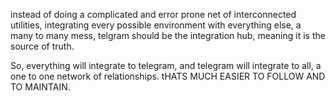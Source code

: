 instead of doing a complicated and error prone net of interconnected utilities, integrating every possible environment with everything else, a many to many mess, telgram 
should be the integration hub, meaning it is the source of truth.

So, everything will integrate to telegram, and telegram will integrate to all, a one to one network of relationships. 
tHATS MUCH EASIER TO FOLLOW AND TO MAINTAIN.